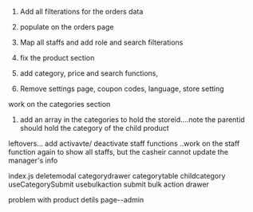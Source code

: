 1. Add all filterations for the orders data
2. populate on the orders page

3. Map all staffs and add role and search filterations  
4. fix the product section
5. add category, price and search functions,
6. Remove settings page, coupon codes, language, store setting




work on the categories section
1. add an array in the categories to hold the storeid....note the parentid should hold the category of the child product



leftovers...
add activavte/ deactivate staff functions
..work on the staff function again to show all staffs, but the casheir cannot update the manager's info


index.js
deletemodal
categorydrawer
categorytable
childcategory
useCategorySubmit
usebulkaction submit
bulk action drawer


problem with product detils page--admin